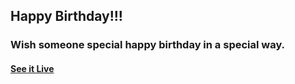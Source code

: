 ## Happy Birthday!!!

### Wish someone special happy birthday in a special way.

#### [See it Live](https://github.com/azharsalsabilaa/birthday.git)
